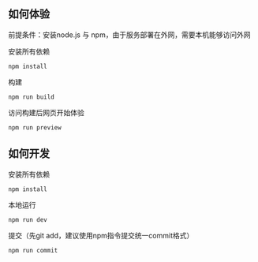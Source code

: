 ## 如何体验

前提条件：安装node.js 与 npm，由于服务部署在外网，需要本机能够访问外网

安装所有依赖
```
npm install
```

构建
```
npm run build
```

访问构建后网页开始体验
```
npm run preview
```

## 如何开发

安装所有依赖
```
npm install
```

本地运行
```
npm run dev
```

提交（先git add，建议使用npm指令提交统一commit格式）
```
npm run commit
```